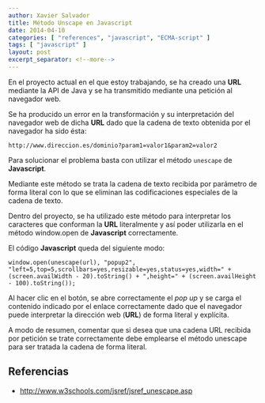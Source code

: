 ```yaml
---
author: Xavier Salvador
title: Método Unscape en Javascript
date: 2014-04-10
categories: [ "references", "javascript", "ECMA-script" ]
tags: [ "javascript" ]
layout: post
excerpt_separator: <!--more-->
---
```


En el proyecto actual en el que estoy trabajando, se ha creado una **URL** mediante la API de Java y se ha transmitido mediante una petición al navegador web.

Se ha producido un error en la transformación y su interpretación del navegador web de dicha **URL** dado que la cadena de texto obtenida por el navegador ha sido ésta:

`http://www.direccion.es/dominio?param1=valor1&param2=valor2`

Para solucionar el problema basta con utilizar el método `unescape` de **Javascript**.

<!--more-->

Mediante este método se trata la cadena de texto recibida por parámetro de forma literal con lo que se eliminan las codificaciones especiales de la cadena de texto.

Dentro del proyecto, se ha utilizado este método para interpretar los caracteres que conforman la **URL** literalmente y así poder utilizarla en el método window.open de **Javascript** correctamente.

El código **Javascript** queda del  siguiente modo:

```jsvascript
window.open(unescape(url), "popup2", "left=5,top=5,scrollbars=yes,resizable=yes,status=yes,width=" + (screen.availWidth - 20).toString() + ",height=" + (screen.availHeight - 100).toString());
```

Al hacer clic en el botón, se abre correctamente el *pop up* y se carga el contenido indicado por el enlace correctamente dado que el navegador puede interpretar la dirección web (**URL**) de forma literal y explícita.

A modo de resumen,  comentar que si desea que una cadena URL recibida por petición se trate correctamente debe emplearse el método unescape para ser tratada la cadena de forma literal.

## Referencias

- http://www.w3schools.com/jsref/jsref_unescape.asp